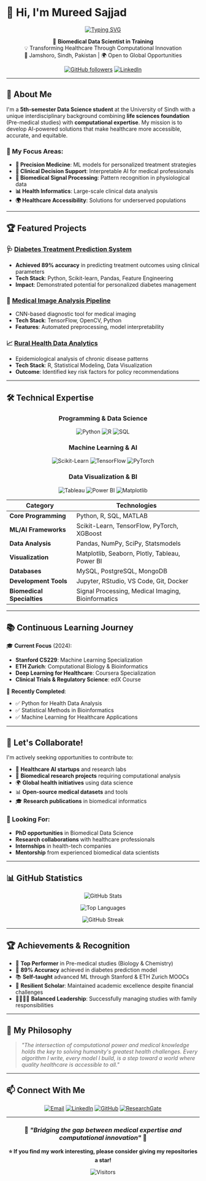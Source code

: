 # 👋 Hi, I'm Mureed Sajjad

<div align="center">

[![Typing SVG](https://readme-typing-svg.herokuapp.com?font=Fira+Code&pause=1000&color=2E9EF7&center=true&vCenter=true&width=435&lines=Biomedical+Data+Scientist;Machine+Learning+Researcher;Healthcare+AI+Enthusiast;Bridging+Medicine+%26+Technology)](https://git.io/typing-svg)

🎯 **Biomedical Data Scientist in Training**  
💡 Transforming Healthcare Through Computational Innovation  
📍 Jamshoro, Sindh, Pakistan | 🌍 Open to Global Opportunities

[![GitHub followers](https://img.shields.io/github/followers/yourusername?style=social)](https://github.com/yourusername)
[![LinkedIn](https://img.shields.io/badge/LinkedIn-Connect-blue?style=flat&logo=linkedin)](https://linkedin.com/in/mureedsajjad)

</div>

---

## 🧬 About Me

I'm a **5th-semester Data Science student** at the University of Sindh with a unique interdisciplinary background combining **life sciences foundation** (Pre-medical studies) with **computational expertise**. My mission is to develop AI-powered solutions that make healthcare more accessible, accurate, and equitable.

### 🎯 My Focus Areas:
- **🔬 Precision Medicine**: ML models for personalized treatment strategies
- **🏥 Clinical Decision Support**: Interpretable AI for medical professionals  
- **🧬 Biomedical Signal Processing**: Pattern recognition in physiological data
- **📊 Health Informatics**: Large-scale clinical data analysis
- **🌍 Healthcare Accessibility**: Solutions for underserved populations

---

## 🏆 Featured Projects

### 🩺 [Diabetes Treatment Prediction System](link-to-repo)
- **Achieved 89% accuracy** in predicting treatment outcomes using clinical parameters
- **Tech Stack**: Python, Scikit-learn, Pandas, Feature Engineering
- **Impact**: Demonstrated potential for personalized diabetes management

### 🧠 [Medical Image Analysis Pipeline](link-to-repo)
- CNN-based diagnostic tool for medical imaging
- **Tech Stack**: TensorFlow, OpenCV, Python
- **Features**: Automated preprocessing, model interpretability

### 📈 [Rural Health Data Analytics](link-to-repo)
- Epidemiological analysis of chronic disease patterns
- **Tech Stack**: R, Statistical Modeling, Data Visualization
- **Outcome**: Identified key risk factors for policy recommendations

---

## 🛠️ Technical Expertise

<div align="center">

### Programming & Data Science
![Python](https://img.shields.io/badge/Python-3776AB?style=for-the-badge&logo=python&logoColor=white)
![R](https://img.shields.io/badge/R-276DC3?style=for-the-badge&logo=r&logoColor=white)
![SQL](https://img.shields.io/badge/SQL-4479A1?style=for-the-badge&logo=mysql&logoColor=white)

### Machine Learning & AI
![Scikit-Learn](https://img.shields.io/badge/Scikit--Learn-F7931E?style=for-the-badge&logo=scikit-learn&logoColor=white)
![TensorFlow](https://img.shields.io/badge/TensorFlow-FF6F00?style=for-the-badge&logo=tensorflow&logoColor=white)
![PyTorch](https://img.shields.io/badge/PyTorch-EE4C2C?style=for-the-badge&logo=pytorch&logoColor=white)

### Data Visualization & BI
![Tableau](https://img.shields.io/badge/Tableau-E97627?style=for-the-badge&logo=tableau&logoColor=white)
![Power BI](https://img.shields.io/badge/Power_BI-F2C811?style=for-the-badge&logo=powerbi&logoColor=black)
![Matplotlib](https://img.shields.io/badge/Matplotlib-11557c?style=for-the-badge&logo=python&logoColor=white)

</div>

| **Category** | **Technologies** |
|-------------|------------------|
| **Core Programming** | Python, R, SQL, MATLAB |
| **ML/AI Frameworks** | Scikit-Learn, TensorFlow, PyTorch, XGBoost |
| **Data Analysis** | Pandas, NumPy, SciPy, Statsmodels |
| **Visualization** | Matplotlib, Seaborn, Plotly, Tableau, Power BI |
| **Databases** | MySQL, PostgreSQL, MongoDB |
| **Development Tools** | Jupyter, RStudio, VS Code, Git, Docker |
| **Biomedical Specialties** | Signal Processing, Medical Imaging, Bioinformatics |

---

## 📚 Continuous Learning Journey

🎓 **Current Focus** (2024):
- **Stanford CS229**: Machine Learning Specialization
- **ETH Zurich**: Computational Biology & Bioinformatics  
- **Deep Learning for Healthcare**: Coursera Specialization
- **Clinical Trials & Regulatory Science**: edX Course

📖 **Recently Completed**:
- ✅ Python for Health Data Analysis
- ✅ Statistical Methods in Bioinformatics
- ✅ Machine Learning for Healthcare Applications

---

## 🤝 Let's Collaborate!

I'm actively seeking opportunities to contribute to:
- 🏥 **Healthcare AI startups** and research labs
- 🔬 **Biomedical research projects** requiring computational analysis
- 🌍 **Global health initiatives** using data science
- 📊 **Open-source medical datasets** and tools
- 🎓 **Research publications** in biomedical informatics

### 🌟 Looking For:
- **PhD opportunities** in Biomedical Data Science
- **Research collaborations** with healthcare professionals
- **Internships** in health-tech companies
- **Mentorship** from experienced biomedical data scientists

---

## 📊 GitHub Statistics

<div align="center">

![GitHub Stats](https://github-readme-stats.vercel.app/api?username=yourusername&show_icons=true&theme=tokyonight&include_all_commits=true&count_private=true)

![Top Languages](https://github-readme-stats.vercel.app/api/top-langs/?username=yourusername&layout=compact&theme=tokyonight)

![GitHub Streak](https://github-readme-streak-stats.herokuapp.com/?user=yourusername&theme=tokyonight)

</div>

---

## 🏆 Achievements & Recognition

- 🥇 **Top Performer** in Pre-medical studies (Biology & Chemistry)
- 🎯 **89% Accuracy** achieved in diabetes prediction model
- 📚 **Self-taught** advanced ML through Stanford & ETH Zurich MOOCs
- 💪 **Resilient Scholar**: Maintained academic excellence despite financial challenges
- 👨‍👩‍👧‍👦 **Balanced Leadership**: Successfully managing studies with family responsibilities

---

## 💭 My Philosophy

> *"The intersection of computational power and medical knowledge holds the key to solving humanity's greatest health challenges. Every algorithm I write, every model I build, is a step toward a world where quality healthcare is accessible to all."*

---

## 📫 Connect With Me

<div align="center">

[![Email](https://img.shields.io/badge/Email-D14836?style=for-the-badge&logo=gmail&logoColor=white)](mailto:cksajjaad@gmail.com)
[![LinkedIn](https://img.shields.io/badge/LinkedIn-0077B5?style=for-the-badge&logo=linkedin&logoColor=white)](https://linkedin.com/in/mureedsajjad)
[![GitHub](https://img.shields.io/badge/GitHub-181717?style=for-the-badge&logo=github&logoColor=white)](https://github.com/yourusername)
[![ResearchGate](https://img.shields.io/badge/ResearchGate-00CCBB?style=for-the-badge&logo=researchgate&logoColor=white)](https://researchgate.net/profile/yourprofile)

</div>

---

<div align="center">

### 🌟 *"Bridging the gap between medical expertise and computational innovation"* 🌟

**⭐ If you find my work interesting, please consider giving my repositories a star!**

![Visitors](https://visitor-badge.laobi.icu/badge?page_id=yourusername.yourusername)

</div>
